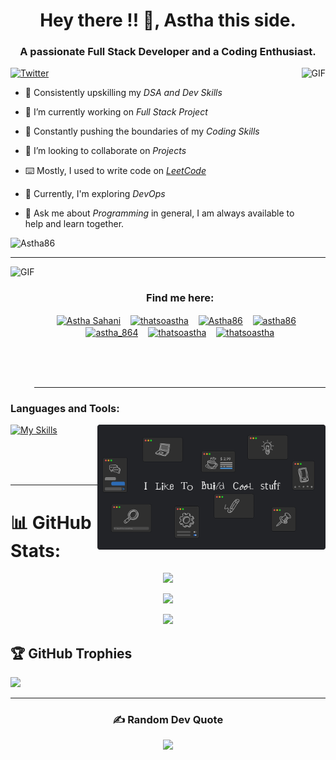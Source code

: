 <h1 align="center">Hey there !! 👋, Astha this side.</h1>
<h3 align="center">A passionate Full Stack Developer and a Coding Enthusiast.</h3>

<img alt="GIF" align="right" height="250" src="https://miro.medium.com/v2/resize:fit:828/0*yBvA5CnEX3Sd4aod.gif">

<p align="left">
 
  [![Twitter](https://img.shields.io/twitter/url/https/twitter.com/thatsoastha.svg?style=social&label=Follow%20%40thatsoastha)](https://twitter.com/thatsoastha)
</p>


- 🌱 Consistently upskilling my *DSA and Dev Skills*
- 🎯 I’m currently working on *Full Stack Project*

- 🚀 Constantly pushing the boundaries of my *Coding Skills*
- 👯 I’m looking to collaborate on *Projects*

- ⌨️ Mostly, I used to write code on [*LeetCode*](https://leetcode.com/u/Astha86/)
- 🔭 Currently, I'm exploring *DevOps*
  
- 💬 Ask me about *Programming* in general, I am always
available to help and learn together.


<p align="left"> <img src="https://komarev.com/ghpvc/?username=Astha86&label=Profile%20views&color=0e75b6&style=flat" alt="Astha86" /> </p>

<hr />
<img alt="GIF" height="200" align="left" src="https://media1.tenor.com/m/cxsA-a-8uz0AAAAC/tom-and-jerry-jerry-the-mouse.gif">

<div align="center">
<br />
<h3>Find me here:</h3>
<p>
 <a href="https://www.linkedin.com/in/astha-sahani/" target="blank"><img align="center" src="https://raw.githubusercontent.com/rahuldkjain/github-profile-readme-generator/master/src/images/icons/Social/linked-in-alt.svg" alt="Astha Sahani" height="30" width="40" /></a>&nbsp;&nbsp;&nbsp;
<a href="https://twitter.com/thatsoastha" target="blank"><img align="center" src="https://raw.githubusercontent.com/rahuldkjain/github-profile-readme-generator/master/src/images/icons/Social/twitter.svg" alt="thatsoastha" height="30" width="40" /></a>&nbsp;&nbsp;&nbsp;
 <a href="https://leetcode.com/Astha86/" target="blank"><img align="center" src="https://upload.wikimedia.org/wikipedia/commons/thumb/a/ab/LeetCode_logo_white_no_text.svg/867px-LeetCode_logo_white_no_text.svg.png" alt="Astha86" height="30" width="25" /></a>&nbsp;&nbsp;&nbsp;
 <a href="https://www.codechef.com/users/astha86" target="blank"><img align="center" src="https://user-images.githubusercontent.com/42518907/187090767-7c086a66-394d-483a-a721-dc56ab4d7940.png" alt="astha86" height="30" width="30" /></a>&nbsp;&nbsp;&nbsp;
<!-- <a href="https://codeforces.com/profile/Astha_86" target="blank"><img align="center" src="https://raw.githubusercontent.com/rahuldkjain/github-profile-readme-generator/master/src/images/icons/Social/codeforces.svg" alt="Astha_86" height="30" width="30" /></a>&nbsp;&nbsp;&nbsp; -->
<a href="https://www.hackerrank.com/astha_864" target="blank"><img align="center" src="https://raw.githubusercontent.com/rahuldkjain/github-profile-readme-generator/master/src/images/icons/Social/hackerrank.svg" alt="astha_864" height="30" width="40" /></a>&nbsp;&nbsp;&nbsp;
<a href="https://www.instagram.com/thatsoastha/" target="blank"><img align="center" src="https://raw.githubusercontent.com/rahuldkjain/github-profile-readme-generator/master/src/images/icons/Social/instagram.svg" alt="thatsoastha" height="30" width="40" /></a>&nbsp;&nbsp;&nbsp;
<a href="https://medium.com/@thatsoastha" target="blank"><img align="center" src="https://raw.githubusercontent.com/rahuldkjain/github-profile-readme-generator/master/src/images/icons/Social/medium.svg" alt="thatsoastha" height="30" width="40" /></a>
</p>
</div>

<br /><br /><br />
<hr />


<h3 align="left">Languages and Tools:</h3>


<img alt="coding" align="right" height="200" src="https://github.com/SoorajSNBlaze333/SoorajSNBlaze333/blob/master/Github_Readme.png" />


[![My Skills](https://skillicons.dev/icons?i=html,css,tailwind,js,react,redux,nodejs,express,mongodb,npm,postman,c,cpp,git,github,netlify,vercel,azure,docker,figma,vscode,&perline=7)](https://skillicons.dev)

<br /><br /><br />
<hr />

# 📊 GitHub Stats:

<div align="center">
  
  ![](https://github-readme-stats.vercel.app/api?username=Astha86&count_private=true&show_icons=true&theme=github_dark&hide_title=true&count_private=true&custom_title=GitHub%20Statistics&include_all_commits=true&count_private=true&hide_border=false&border_radius=30.0&border_color=2f353b)<br/>
  
  ![](https://github-readme-streak-stats.herokuapp.com/?user=Astha86&theme=highcontrast&hide_border=true&stroke=FFFFFF&border=FF0000&ring=FF0000&fire=FF0000&currStreakNum=FFFFFF&sideNums=FFFFFF&currStreakLabel=FF0000&sideLabels=FF0000&dates=BBBBBB&background=FFFFFF00&border_radius=100.0)<br/>
  
  ![](https://github-readme-stats.vercel.app/api/top-langs/?username=Astha86&theme=github_dark&langs_count=10&hide_border=false&border_radius=30.0&&hide_title=truetitle_color=bb5b14&&border_color=2f353b&show_icons=true&layout=compact)
</div>

## 🏆 GitHub Trophies
![](https://github-profile-trophy.vercel.app/?username=Astha86&theme=radical&no-frame=false&no-bg=false&margin-w=4)

<hr />

<div align = "center">
  
### ✍️ Random Dev Quote
![](https://quotes-github-readme.vercel.app/api?type=horizontal&theme=radical)
</div>

